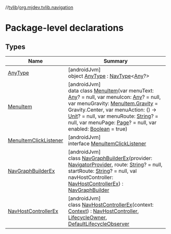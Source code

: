 //[tvlib](../../index.md)/[org.mjdev.tvlib.navigation](index.md)

# Package-level declarations

## Types

| Name | Summary |
|---|---|
| [AnyType](-any-type/index.md) | [androidJvm]<br>object [AnyType](-any-type/index.md) : [NavType](https://developer.android.com/reference/kotlin/androidx/navigation/NavType.html)&lt;[Any](https://kotlinlang.org/api/latest/jvm/stdlib/kotlin/-any/index.html)?&gt; |
| [MenuItem](-menu-item/index.md) | [androidJvm]<br>data class [MenuItem](-menu-item/index.md)(var menuText: [Any](https://kotlinlang.org/api/latest/jvm/stdlib/kotlin/-any/index.html)? = null, var menuIcon: [Any](https://kotlinlang.org/api/latest/jvm/stdlib/kotlin/-any/index.html)? = null, var menuGravity: [MenuItem.Gravity](-menu-item/-gravity/index.md) = Gravity.Center, var menuAction: () -&gt; [Unit](https://kotlinlang.org/api/latest/jvm/stdlib/kotlin/-unit/index.html)? = null, var menuRoute: [String](https://kotlinlang.org/api/latest/jvm/stdlib/kotlin/-string/index.html)? = null, var menuPage: [Page](../org.mjdev.tvlib.ui.components.page/-page/index.md)? = null, var enabled: [Boolean](https://kotlinlang.org/api/latest/jvm/stdlib/kotlin/-boolean/index.html) = true) |
| [MenuItemClickListener](-menu-item-click-listener/index.md) | [androidJvm]<br>interface [MenuItemClickListener](-menu-item-click-listener/index.md) |
| [NavGraphBuilderEx](-nav-graph-builder-ex/index.md) | [androidJvm]<br>class [NavGraphBuilderEx](-nav-graph-builder-ex/index.md)(provider: [NavigatorProvider](https://developer.android.com/reference/kotlin/androidx/navigation/NavigatorProvider.html), route: [String](https://kotlinlang.org/api/latest/jvm/stdlib/kotlin/-string/index.html)? = null, startRoute: [String](https://kotlinlang.org/api/latest/jvm/stdlib/kotlin/-string/index.html)? = null, val navHostController: [NavHostControllerEx](-nav-host-controller-ex/index.md)) : [NavGraphBuilder](https://developer.android.com/reference/kotlin/androidx/navigation/NavGraphBuilder.html) |
| [NavHostControllerEx](-nav-host-controller-ex/index.md) | [androidJvm]<br>class [NavHostControllerEx](-nav-host-controller-ex/index.md)(context: [Context](https://developer.android.com/reference/kotlin/android/content/Context.html)) : [NavHostController](https://developer.android.com/reference/kotlin/androidx/navigation/NavHostController.html), [LifecycleOwner](https://developer.android.com/reference/kotlin/androidx/lifecycle/LifecycleOwner.html), [DefaultLifecycleObserver](https://developer.android.com/reference/kotlin/androidx/lifecycle/DefaultLifecycleObserver.html) |
